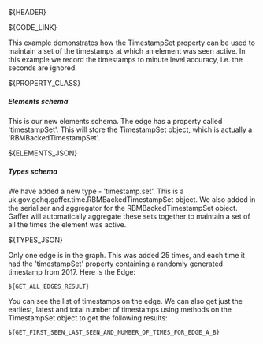 ${HEADER}

${CODE_LINK}

This example demonstrates how the TimestampSet property can be used to maintain a set of the timestamps at which an element was seen active. In this example we record the timestamps to minute level accuracy, i.e. the seconds are ignored.

${PROPERTY_CLASS}

##### Elements schema
This is our new elements schema. The edge has a property called 'timestampSet'. This will store the TimestampSet object, which is actually a 'RBMBackedTimestampSet'.

${ELEMENTS_JSON}

##### Types schema
We have added a new type - 'timestamp.set'. This is a uk.gov.gchq.gaffer.time.RBMBackedTimestampSet object.
We also added in the serialiser and aggregator for the RBMBackedTimestampSet object. Gaffer will automatically aggregate these sets together to maintain a set of all the times the element was active.

${TYPES_JSON}

Only one edge is in the graph. This was added 25 times, and each time it had the 'timestampSet' property containing a randomly generated timestamp from 2017. Here is the Edge:

```
${GET_ALL_EDGES_RESULT}
```

You can see the list of timestamps on the edge. We can also get just the earliest, latest and total number of timestamps using methods on the TimestampSet object to get the following results:

```
${GET_FIRST_SEEN_LAST_SEEN_AND_NUMBER_OF_TIMES_FOR_EDGE_A_B}
```
